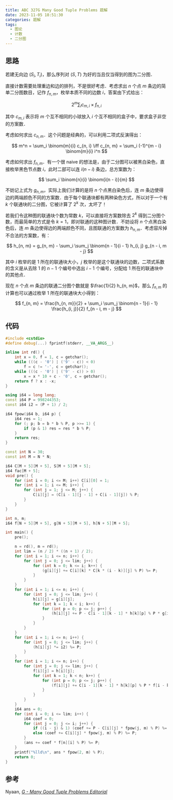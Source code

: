 ```yaml
---
title: ABC 327G Many Good Tuple Problems 题解
date: 2023-11-05 18:51:30
categories: 题解
tags:
  - 图论
  - 计数
  - 二分图
---
```


## 思路

若建无向边 $(S_i, T_i)$，那么序列对 $(S, T)$ 为好的当且仅当得到的图为二分图．

直接计数需要处理重边和边的排列，不是很好考虑．考虑求出 $n$ 个点 $m$ 条边的简单二分图数目，记作 $f_{n, m}$，枚举本质不同的边数 $i$，答案由下式给出：

$$
2^m \sum_i c_{m, i} \times f_{n, i}
$$

其中 $c_{m, i}$ 表示将 $m$ 个互不相同的小球放入 $i$ 个互不相同的盒子中，要求盒子非空的方案数．

考虑如何求出 $c_{n, m}$．这个问题是经典的，可以利用二项式反演得出：

$$
m^n = \sum_i \binom{m}{i} c_{n, i} \iff c_{n, m} = \sum_i (-1)^{m - i} \binom{m}{i} i^n
$$

考虑如何求出 $f_{n, m}$．有一个很 naive 的想法是，由于二分图可以被黑白染色，直接枚举黑色节点数 $i$，此时二部可以连 $i(n - i)$ 条边，总方案数为：

$$
\sum_i \binom{n}{i} \binom{i(n - i)}{m}
$$

不妨记上式为 $g_{n, m}$，实际上我们计算的是将 $n$ 个点黑白染色后，连 $m$ 条边使得边的两端颜色不同的方案数．由于每个联通块都有两种染色方式，所以对于一个有 $k$ 个联通块的二分图，它被计算了 $2^k$ 次，太坏了！

若我们令这种图的联通块个数为常数 $k$，可以直接将方案数除去 $2^k$ 得到二分图个数，而最简单的方式是令 $k = 1$，即对联通的这种图计数．不妨设将 $n$ 个点黑白染色后，连 $m$ 条边使得边的两端颜色不同，且图联通的方案数为 $h_{n, m}$．考虑容斥掉不合法的方案数，有：

$$
h_{n, m} = g_{n, m} - \sum_i \sum_j \binom{n - 1}{i - 1} h_{i, j} g_{n - i, m - j}
$$

其中 $i$ 枚举的是 $1$ 所在的联通块大小，$j$ 枚举的是这个联通块的边数，二项式系数的含义是从去除 $1$ 的 $n - 1$ 个编号中选出 $i - 1$ 个编号，分配给 $1$ 所在的联通块中的其他点．

现在 $n$ 个点 $m$ 条边的联通二分图个数就是 $\frac{1}{2} h_{n, m}$，那么 $f_{n, m}$ 的计算也可以通过枚举 $1$ 所在的联通块大小得到：

$$
f_{n, m} = \frac{h_{n, m}}{2} + \sum_i \sum_j \binom{n - 1}{i - 1} \frac{h_{i, j}}{2} f_{n - i, m - j}
$$

## 代码

```cpp
#include <cstdio>
#define debug(...) fprintf(stderr, __VA_ARGS__)

inline int rd() {
	int x = 0, f = 1, c = getchar();
	while (((c - '0') | ('9' - c)) < 0)
		f = c != '-', c = getchar();
	while (((c - '0') | ('9' - c)) > 0)
		x = x * 10 + c - '0', c = getchar();
	return f ? x : -x;
}

using i64 = long long;
const i64 P = 998244353;
const i64 i2 = (P + 1) / 2;

i64 fpow(i64 b, i64 p) {
	i64 res = 1;
	for (; p; b = b * b % P, p >>= 1) {
		if (p & 1) res = res * b % P;
	}
	return res;
}

const int N = 30;
const int M = N * N;

i64 C[M + 5][M + 5], S[M + 5][M + 5];
i64 fac[M + 5];
void pre() {
	for (int i = 0; i <= M; i++) C[i][0] = 1;
	for (int i = 1; i <= M; i++) {
		for (int j = 1; j <= M; j++) {
			C[i][j] = (C[i - 1][j - 1] + C[i - 1][j]) % P;
		}
	}
}

int n, m;
i64 f[N + 5][M + 5], g[N + 5][M + 5], h[N + 5][M + 5];

int main() {
	pre();

	n = rd(), m = rd();
	int lim = (n / 2) * ((n + 1) / 2);
	for (int i = 1; i <= n; i++) {
		for (int j = 0; j <= lim; j++) {
			for (int k = 0; k <= i; k++) {
				(g[i][j] += C[i][k] * C[k * (i - k)][j] % P) %= P;
			}
		}
	}
	for (int i = 1; i <= n; i++) {
		for (int j = 0; j <= lim; j++) {
			h[i][j] = g[i][j];
			for (int k = 1; k < i; k++) {
				for (int p = 0; p <= j; p++) {
					(h[i][j] += P - C[i - 1][k - 1] * h[k][p] % P * g[i - k][j - p] % P) %= P;
				}
			}
		}
	}
	for (int i = 1; i <= n; i++) {
		for (int j = 0; j <= lim; j++) {
			(h[i][j] *= i2) %= P;
		}
	}
	for (int i = 1; i <= n; i++) {
		for (int j = 0; j <= lim; j++) {
			f[i][j] = h[i][j];
			for (int k = 1; k < n; k++) {
				for (int p = 0; p <= j; p++) {
					(f[i][j] += C[i - 1][k - 1] * h[k][p] % P * f[i - k][j - p] % P) %= P;
				}
			}
		}
	}
	i64 ans = 0;
	for (int i = 0; i <= lim; i++) {
		i64 coef = 0;
		for (int j = 0; j <= i; j++) {
			if ((i - j) & 1) (coef += P - C[i][j] * fpow(j, m) % P) %= P;
			else (coef += C[i][j] * fpow(j, m) % P) %= P;
		}
		(ans += coef * f[n][i] % P) %= P;
	}
	printf("%lld\n", ans * fpow(2, m) % P);
	return 0;
}
```

## 参考

Nyaan, [_G - Many Good Tuple Problems Editorial_](https://atcoder.jp/contests/abc327/editorial/7557)
